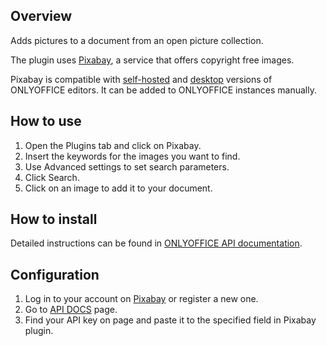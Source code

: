 ## Overview

Adds pictures to a document from an open picture collection. 

The plugin uses [Pixabay](https://pixabay.com/), a service that offers copyright free images.

Pixabay is compatible with [self-hosted](https://github.com/ONLYOFFICE/DocumentServer) and [desktop](https://github.com/ONLYOFFICE/DesktopEditors) versions of ONLYOFFICE editors. It can be added to ONLYOFFICE instances manually. 

## How to use

1. Open the Plugins tab and click on Pixabay.
2. Insert the keywords for the images you want to find.
3. Use Advanced settings to set search parameters.
4. Click Search. 
5. Click on an image to add it to your document.

## How to install

Detailed instructions can be found in [ONLYOFFICE API documentation](https://api.onlyoffice.com/docs/plugin-and-macros/tutorials/installing/).

## Configuration

1. Log in to your account on [Pixabay](https://pixabay.com/) or register a new one.
2. Go to [API DOCS](https://pixabay.com/api/docs/) page.
3. Find your API key on page and paste it to the specified field in Pixabay plugin.
